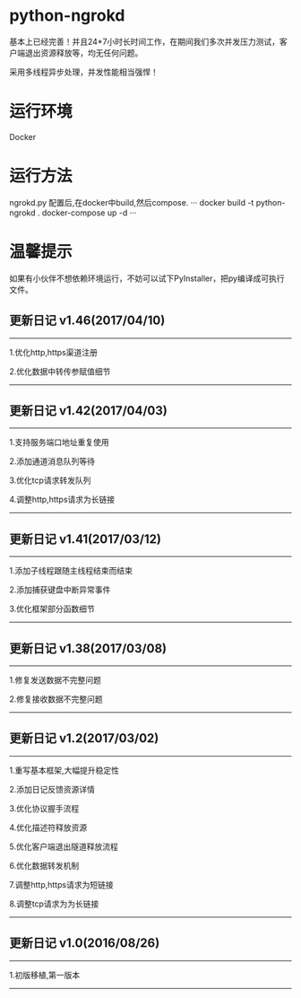 # python-ngrokd
基本上已经完善！并且24*7小时长时间工作，在期间我们多次并发压力测试，客户端退出资源释放等，均无任何问题。

采用多线程异步处理，并发性能相当强悍！

# 运行环境
Docker

# 运行方法
ngrokd.py 配置后,在docker中build,然后compose.
···
docker build -t python-ngrokd .
docker-compose up -d
···

# 温馨提示
如果有小伙伴不想依赖环境运行，不妨可以试下PyInstaller，把py编译成可执行文件。

## 更新日记 v1.46(2017/04/10)

***

1.优化http,https渠道注册

2.优化数据中转传参赋值细节

***

## 更新日记 v1.42(2017/04/03)

***

1.支持服务端口地址重复使用

2.添加通道消息队列等待

3.优化tcp请求转发队列

4.调整http,https请求为长链接

***

## 更新日记 v1.41(2017/03/12)

***

1.添加子线程跟随主线程结束而结束

2.添加捕获键盘中断异常事件

3.优化框架部分函数细节

***

## 更新日记 v1.38(2017/03/08)

***

1.修复发送数据不完整问题

2.修复接收数据不完整问题

***

## 更新日记 v1.2(2017/03/02)

***

1.重写基本框架,大幅提升稳定性

2.添加日记反馈资源详情

3.优化协议握手流程

4.优化描述符释放资源

5.优化客户端退出隧道释放流程

6.优化数据转发机制

7.调整http,https请求为短链接

8.调整tcp请求为为长链接

***

## 更新日记 v1.0(2016/08/26)

***

1.初版移植,第一版本

***
